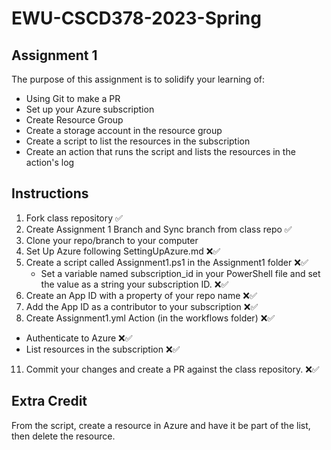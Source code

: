 # EWU-CSCD378-2023-Spring

## Assignment 1

The purpose of this assignment is to solidify your learning of:

- Using Git to make a PR
- Set up your Azure subscription 
- Create Resource Group
- Create a storage account in the resource group 
- Create a script to list the resources in the subscription
- Create an action that runs the script and lists the resources in the action's log

## Instructions

1. Fork class repository ✅
2. Create Assignment 1 Branch and Sync branch from class repo ✅
3. Clone your repo/branch to your computer 
5. Set Up Azure following SettingUpAzure.md ❌✅
6. Create a script called Assignment1.ps1 in the Assignment1 folder ❌✅
   - Set a variable named subscription_id in your PowerShell file and set the value as a string your subscription ID. ❌✅
8. Create an App ID with a property of your repo name ❌✅
9. Add the App ID as a contributor to your subscription ❌✅
10. Create Assignment1.yml Action (in the workflows folder) ❌✅
   - Authenticate to Azure ❌✅
   - List resources in the subscription ❌✅
11. Commit your changes and create a PR against the class repository.  ❌✅

## Extra Credit
From the script, create a resource in Azure and have it be part of the list, then delete the resource.
